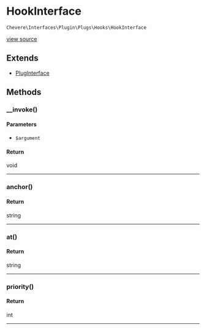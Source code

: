 # HookInterface

`Chevere\Interfaces\Plugin\Plugs\Hooks\HookInterface`

[view source](https://github.com/chevere/chevere/blob/master//home/rodolfo/git/chevere/chevere/interfaces/Plugin/Plugs/Hooks/HookInterface.php)

## Extends

- [PlugInterface]()

## Methods

### __invoke()

#### Parameters

-  `$argument`

#### Return

void

---

### anchor()

#### Return

string

---

### at()

#### Return

string

---

### priority()

#### Return

int

---

